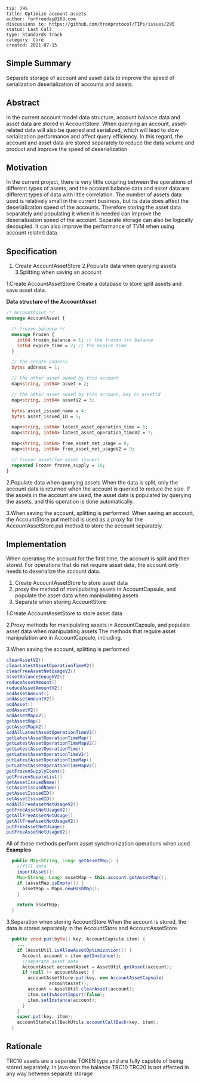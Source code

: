 ```
tip: 295
title: Optimize account assets	
author: forfreeday@163.com
discussions to: https://github.com/tronprotocol/TIPs/issues/295
status: Last Call
type: Standards Track
category: Core
created: 2021-07-15
```

## Simple Summary
Separate storage of account and asset data to improve the speed of serialization deserialization of accounts and assets.

## Abstract
In the current account model data structure, account balance data and asset data are stored in AccountStore. When querying an account, asset-related data will also be queried and serialized, which will lead to slow serialization performance and affect query efficiency. In this regard, the account and asset data are stored separately to reduce the data volume and product and improve the speed of deserialization.

## Motivation
In the current project, there is very little coupling between the operations of different types of assets, and the account balance data and asset data are different types of data with little correlation. The number of assets data used is relatively small in the current business, but its data does affect the deserialization speed of the accounts. Therefore storing the asset data separately and populating it when it is needed can improve the deserialization speed of the account. Separate storage can also be logically decoupled. It can also improve the performance of TVM when using account related data.

## Specification
1. Create AccountAssetStore
2.Populate data when querying assets
3.Splitting when saving an account

1.Create AccountAssetStore
Create a database to store split assets and save asset data.

**Data structure of the AccountAsset**
```proto
/* AccountAsset */
message AccountAsset {

  /* frozen balance */
  message Frozen {
    int64 frozen_balance = 1; // the frozen trx balance
    int64 expire_time = 2; // the expire time
  }

  // the create address
  bytes address = 1;

  // the other asset owned by this account
  map<string, int64> asset = 2;

  // the other asset owned by this account，key is assetId
  map<string, int64> assetV2 = 3;

  bytes asset_issued_name = 4;
  bytes asset_issued_ID = 5;

  map<string, int64> latest_asset_operation_time = 6;
  map<string, int64> latest_asset_operation_timeV2 = 7;

  map<string, int64> free_asset_net_usage = 8;
  map<string, int64> free_asset_net_usageV2 = 9;

  // frozen asset(for asset issuer)
  repeated Frozen frozen_supply = 10;
}
```

2.Populate data when querying assets
When the data is split, only the account data is returned when the account is queried to reduce the size.
If the assets in the account are used, the asset data is populated by querying the assets, and this operation is done automatically.

3.When saving the account, splitting is performed.
When saving an account, the AccountStore.put method is used as a proxy for the AccountAssetStore.put method to store the account separately.

## Implementation

When operating the account for the first time, the account is split and then stored. For operations that do not require asset data, the account only needs to deserialize the account data.

1. Create AccountAssetStore to store asset data
2. proxy the method of manipulating assets in AccountCapsule, and populate the asset data when manipulating assets
3. Separate when storing AccountStore


1.Create AccountAssetStore to store asset data

2.Proxy methods for manipulating assets in AccountCapsule, and populate asset data when manipulating assets
The methods that require asset manipulation are in AccountCapsule, including.

3.When saving the account, splitting is performed.

```java
clearAssetV2()
clearLatestAssetOperationTimeV2()
clearFreeAssetNetUsageV2()
assetBalanceEnoughV2()
reduceAssetAmount()
reduceAssetAmountV2()
addAssetAmount()
addAssetAmountV2()
addAsset()
addAssetV2()
addAssetMapV2()
getAssetMap()
getAssetMapV2()
addAllLatestAssetOperationTimeV2()
getLatestAssetOperationTimeMap()
getLatestAssetOperationTimeMapV2()
getLatestAssetOperationTime()
getLatestAssetOperationTimeV2()
putLatestAssetOperationTimeMap()
putLatestAssetOperationTimeMapV2()
getFrozenSupplyCount()
getFrozenSupplyList()
getAssetIssuedName()
setAssetIssuedName()
getAssetIssuedID()
setAssetIssuedID()
addAllFreeAssetNetUsageV2()
getFreeAssetNetUsageV2()
getAllFreeAssetNetUsage()
getAllFreeAssetNetUsageV2()
putFreeAssetNetUsage()
putFreeAssetNetUsageV2()
```
All of these methods perform asset synchronization operations when used
**Examples**
``` java
  public Map<String, Long> getAssetMap() {
    //fill data
    importAsset();
    Map<String, Long> assetMap = this.account.getAssetMap();
    if (assetMap.isEmpty()) {
      assetMap = Maps.newHashMap();
    }

    return assetMap;
  }

```

3.Separation when storing AccountStore
When the account is stored, the data is stored separately in the AccountStore and AccountAssetStore
```java
  public void put(byte[] key, AccountCapsule item) {
  . ...
    if (AssetUtil.isAllowAssetOptimization()) {
      Account account = item.getInstance();
      //separate asset data
      AccountAsset accountAsset = AssetUtil.getAsset(account);
      if (null != accountAsset) {
        accountAssetStore.put(key, new AccountAssetCapsule(
                accountAsset));
        account = AssetUtil.clearAsset(account);
        item.setIsAssetImport(false);
        item.setInstance(account);
      }
    }
    super.put(key, item);
    accountStateCallBackUtils.accountCallBack(key, item);
  }
```

## Rationale
TRC10 assets are a separate TOKEN type and are fully capable of being stored separately. In java-tron the balance TRC10 TRC20 is not affected in any way between separate storage